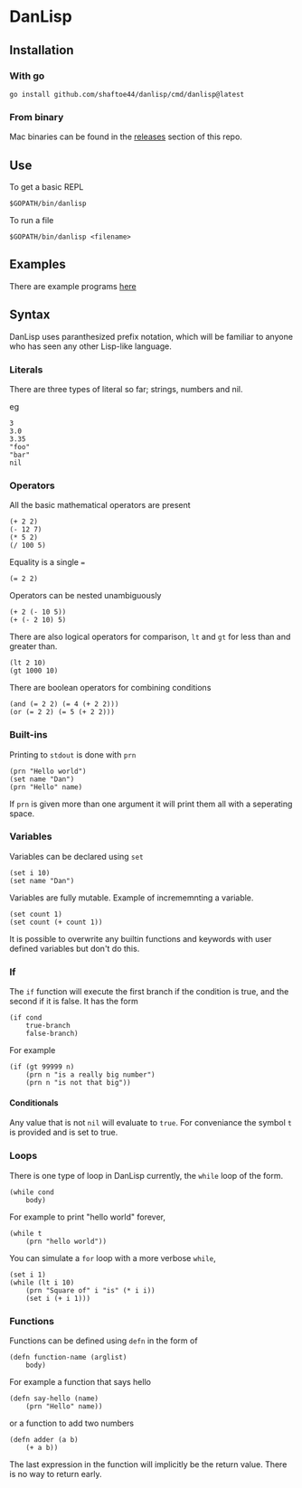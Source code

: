 # DanLisp

## Installation

### With go

`go install github.com/shaftoe44/danlisp/cmd/danlisp@latest`

### From binary

Mac binaries can be found in the [releases](https://github.com/shaftoe44/danlisp/releases) section of this repo.
## Use

To get a basic REPL

`$GOPATH/bin/danlisp`

To run a file

`$GOPATH/bin/danlisp <filename>`

## Examples

There are example programs [here](https://github.com/shaftoe44/danlisp/tree/main/examples)

## Syntax

DanLisp uses paranthesized prefix notation, which will be familiar to anyone who has seen any other Lisp-like language.

### Literals

There are three types of literal so far; strings, numbers and nil.

eg
```
3
3.0
3.35
"foo"
"bar"
nil
```

### Operators

All the basic mathematical operators are present

```
(+ 2 2)
(- 12 7)
(* 5 2)
(/ 100 5)
```

Equality is a single `=`
```
(= 2 2)
```

Operators can be nested unambiguously

```
(+ 2 (- 10 5))
(+ (- 2 10) 5)
```

There are also logical operators for comparison, `lt` and `gt` for less than and greater than.

```
(lt 2 10)
(gt 1000 10)
```

There are boolean operators for combining conditions

```
(and (= 2 2) (= 4 (+ 2 2)))
(or (= 2 2) (= 5 (+ 2 2)))
```
### Built-ins

Printing to `stdout` is done with `prn`

```
(prn "Hello world")
(set name "Dan")
(prn "Hello" name)
```

If `prn` is given more than one argument it will print them all with a seperating space.

### Variables

Variables can be declared using `set` 

```
(set i 10)
(set name "Dan")
```

Variables are fully mutable. Example of incrememnting a variable.

```
(set count 1)
(set count (+ count 1))
```

It is possible to overwrite any builtin functions and keywords with user defined variables but don't do this.
### If

The `if` function will execute the first branch if the condition is true, and the second if it is false.  It has the form

```
(if cond
    true-branch
    false-branch)
```

For example

```
(if (gt 99999 n)
    (prn n "is a really big number")
    (prn n "is not that big"))
```

#### Conditionals

Any value that is not `nil` will evaluate to `true`. For conveniance the symbol `t` is provided and is set to true.

### Loops

There is one type of loop in DanLisp currently, the `while` loop of the form.

```
(while cond
    body)
```

For example to print "hello world" forever,

```
(while t
    (prn "hello world"))
```

You can simulate a `for` loop with a more verbose `while`,

```
(set i 1)
(while (lt i 10)
    (prn "Square of" i "is" (* i i))
    (set i (+ i 1)))
```

### Functions

Functions can be defined using `defn` in the form of 

```
(defn function-name (arglist)
    body)
```

For example a function that says hello

```
(defn say-hello (name)
    (prn "Hello" name))
```

or a function to add two numbers

```
(defn adder (a b)
    (+ a b))
```

The last expression in the function will implicitly be the return value. There is no way to return early.
